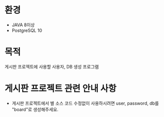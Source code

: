 # 환경
* JAVA 8이상
* PostgreSQL 10

# 목적
게시판 프로젝트에 사용할 사용자, DB 생성 프로그램

# 게시판 프로젝트 관련 안내 사항
* 게시판 프로젝트에서 별 소스 코드 수정없이 사용하시려면 user, password, db를 "board"로 생성해주세요.
